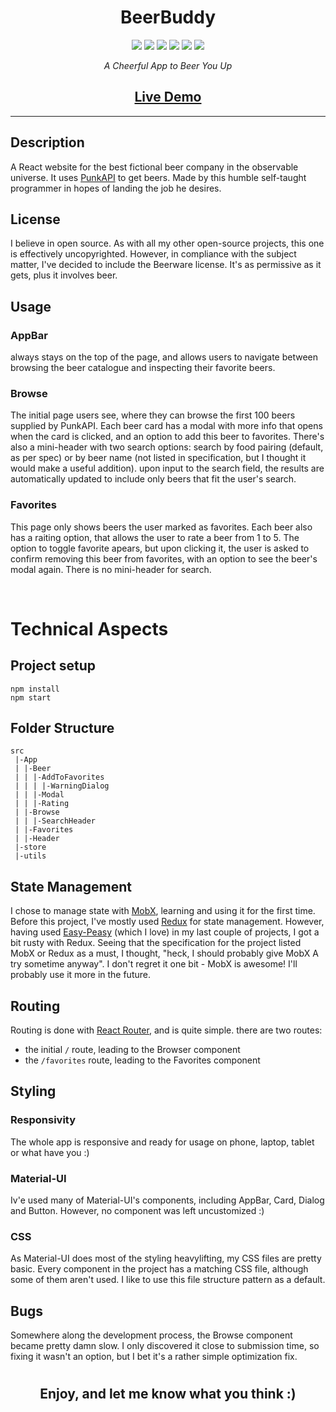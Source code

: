 <h1 align="center">BeerBuddy</h1>

<p align="center">

<img src="https://img.shields.io/badge/made%20by-pitamer-success.svg" >

<img src="https://awesome.re/badge.svg">

<img src="https://img.shields.io/badge/Open%20Source-♥-pink.svg" >

<img src="https://img.shields.io/badge/react-16.13-blue.svg">

<img src="https://img.shields.io/github/stars/pitamer/BeerBuddy.svg?color=blueviolet">

<img src="https://img.shields.io/github/languages/top/pitamer/BeerBuddy.svg?color=yellow">

</p>

<p align="center">
<em>A Cheerful App to Beer You Up</em>
<p>

<h2 align="center"><a  href="https://BeerBuddy.xyz">Live Demo</a></h2>

---

## Description

<p align="center">

A React website for the best fictional beer company in the observable universe. It uses [PunkAPI](https://punkapi.com/) to get beers. Made by this humble self-taught programmer in hopes of landing the job he desires.

## License

I believe in open source. As with all my other open-source projects, this one is effectively uncopyrighted. However, in compliance with the subject matter, I've decided to include the Beerware license. It's as permissive as it gets, plus it involves beer.

## Usage

### AppBar

always stays on the top of the page, and allows users to navigate between browsing the beer catalogue and inspecting their favorite beers.

### Browse

The initial page users see, where they can browse the first 100 beers supplied by PunkAPI. Each beer card has a modal with more info that opens when the card is clicked, and an option to add this beer to favorites. There's also a mini-header with two search options: search by food pairing (default, as per spec) or by beer name (not listed in specification, but I thought it would make a useful addition). upon input to the search field, the results are automatically updated to include only beers that fit the user's search.

### Favorites

This page only shows beers the user marked as favorites. Each beer also has a raiting option, that allows the user to rate a beer from 1 to 5. The option to toggle favorite apears, but upon clicking it, the user is asked to confirm removing this beer from favorites, with an option to see the beer's modal again. There is no mini-header for search.

<br>

# Technical Aspects

## Project setup

```
npm install
npm start
```

## Folder Structure

```
src
 |-App
 | |-Beer
 | | |-AddToFavorites
 | | | |-WarningDialog
 | | |-Modal
 | | |-Rating
 | |-Browse
 | | |-SearchHeader
 | |-Favorites
 | |-Header
 |-store
 |-utils
```

## State Management

I chose to manage state with [MobX](https://mobx.js.org/), learning and using it for the first time. Before this project, I've mostly used [Redux](https://redux.js.org/) for state management. However, having used [Easy-Peasy](https://easy-peasy.now.sh/) (which I love) in my last couple of projects, I got a bit rusty with Redux. Seeing that the specification for the project listed MobX or Redux as a must, I thought, "heck, I should probably give MobX A try sometime anyway". I don't regret it one bit - MobX is awesome! I'll probably use it more in the future.

## Routing

Routing is done with [React Router](https://reactrouter.com/), and is quite simple. there are two routes:

- the initial `/` route, leading to the Browser component
- the `/favorites` route, leading to the Favorites component

## Styling

### Responsivity

The whole app is responsive and ready for usage on phone, laptop, tablet or what have you :)

### Material-UI

Iv'e used many of Material-UI's components, including AppBar, Card, Dialog and Button. However, no component was left uncustomized :)

### CSS

As Material-UI does most of the styling heavylifting, my CSS files are pretty basic. Every component in the project has a matching CSS file, although some of them aren't used. I like to use this file structure pattern as a default.

## Bugs

Somewhere along the development process, the Browse component became pretty damn slow. I only discovered it close to submission time, so fixing it wasn't an option, but I bet it's a rather simple optimization fix.

#
<h2 align="center">Enjoy, and let me know what you think :)</h2>